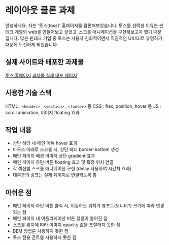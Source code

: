 # 레이아웃 클론 과제
안녕하세요. 저는 '토스(toss)' 홈페이지를 클론해보았습니다.
토스를 선택한 이유는 핀테크 계열의 web을 만들어보고 싶었고, 스크롤 애니메이션을 구현해보고자 했기 때문입니다.
많은 핀테크 기업 중 토스는 사용자 친화적이면서 직관적인 UX/UI로 유명하기 때문에 도전하게 되었습니다.
## 실제 사이트와 배포한 과제물
[토스 홈페이지](https://toss.im/)
[과제물 실제 배포 페이지](https://funny-vacherin-5977e2.netlify.app/)

## 사용한 기술 스택
HTML : `<header>` , `<section>` , `<footer>` 등
CSS : flex, position, hover 등
JS : scroll animation, 이미지 floating 효과

## 작업 내용
- 상단 헤더 내 메인 메뉴 hover 효과
- 마우스 아래로 스크롤 시, 상단 헤더 border-bottom 생성
- 메인 페이지 배경 이미지 상단 gradient 효과
- 메인 페이지 하단 버튼 floating 효과 및 특정 위치 연결
- 각 섹션별 스크롤 애니메이션 구현 (delay 사용하여 시간차 효과)
- 대부분의 링크는 실제 페이지로 연결되도록 함

## 아쉬운 점
- 메인 페이지 하단 버튼 클릭 시, 이동하는 위치가 뷰포트(모니터?) 크기에 따라 변경되는 점
- 메인 페이지 내 어플리케이션 버튼 정렬이 틀어진 점
- 스크롤 위치에 따라 이미지 opacity 값을 조절하지 못한 점
- BEM 방법론 사용하지 못한 점
- 토스 전용 폰트를 사용하지 못한 점